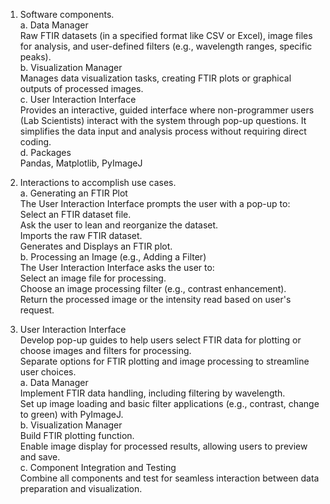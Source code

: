 1. Software components.   
  a. Data Manager    
    Raw FTIR datasets (in a specified format like CSV or Excel), image files for analysis, and user-defined filters
    (e.g., wavelength ranges, specific peaks).    
  b. Visualization Manager   
    Manages data visualization tasks, creating FTIR plots or graphical outputs of processed images.   
  c. User Interaction Interface   
    Provides an interactive, guided interface where non-programmer users (Lab Scientists) interact with the system
    through pop-up questions. It simplifies the data input and analysis process without requiring direct coding.   
  d. Packages   
    Pandas, Matplotlib, PyImageJ   

2. Interactions to accomplish use cases.   
  a. Generating an FTIR Plot   
    The User Interaction Interface prompts the user with a pop-up to:   
    Select an FTIR dataset file.   
    Ask the user to lean and reorganize the dataset.   
    Imports the raw FTIR dataset.   
    Generates and Displays an FTIR plot.   
  b. Processing an Image (e.g., Adding a Filter)   
    The User Interaction Interface asks the user to:   
    Select an image file for processing.   
    Choose an image processing filter (e.g., contrast enhancement).   
    Return the processed image or the intensity read based on user's request.   
3. User Interaction Interface   
  Develop pop-up guides to help users select FTIR data for plotting or choose images and filters for processing.   
  Separate options for FTIR plotting and image processing to streamline user choices.   
  a. Data Manager   
    Implement FTIR data handling, including filtering by wavelength.   
    Set up image loading and basic filter applications (e.g., contrast, change to green) with PyImageJ.   
  b. Visualization Manager   
    Build FTIR plotting function.   
    Enable image display for processed results, allowing users to preview and save.   
  c. Component Integration and Testing   
    Combine all components and test for seamless interaction between data preparation and visualization.   
  
